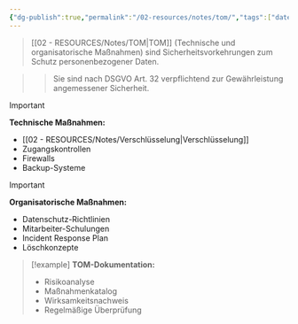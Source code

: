```yaml
---
{"dg-publish":true,"permalink":"/02-resources/notes/tom/","tags":["datenschutz/massnahmen","sicherheit/organisatorisch"],"noteIcon":"","updated":"2025-09-16T16:45:03.268+02:00"}
---
```



>[[02 - RESOURCES/Notes/TOM\|TOM]] (Technische und organisatorische Maßnahmen) sind Sicherheitsvorkehrungen zum Schutz personenbezogener Daten.

>>Sie sind nach DSGVO Art. 32 verpflichtend zur Gewährleistung angemessener Sicherheit.

>[!important] 
>**Technische Maßnahmen:**
>- [[02 - RESOURCES/Notes/Verschlüsselung\|Verschlüsselung]]
>- Zugangskontrollen
>- Firewalls
>- Backup-Systeme

>[!important] 
>**Organisatorische Maßnahmen:**
>- Datenschutz-Richtlinien
>- Mitarbeiter-Schulungen
>- Incident Response Plan
>- Löschkonzepte

>[!example] 
>**TOM-Dokumentation:**
>- Risikoanalyse
>- Maßnahmenkatalog
>- Wirksamkeitsnachweis
>- Regelmäßige Überprüfung